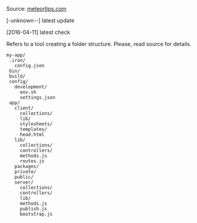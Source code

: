 Source: [meteortips.com](http://meteortips.com/first-meteor-tutorial/structure/)

[-unknown--] latest update

[2016-04-11] latest check

Refers to a tool creating a folder structure. Please, read source for details.

```
my-app/
 .iron/
   config.json
 bin/
 build/
 config/
   development/
     env.sh
     settings.json
 app/
   client/
     collections/
     lib/
     stylesheets/
     templates/
     head.html
   lib/
     collections/
     controllers/
     methods.js
     routes.js
   packages/
   private/
   public/
   server/
     collections/
     controllers/
     lib/
     methods.js
     publish.js
     bootstrap.js
```